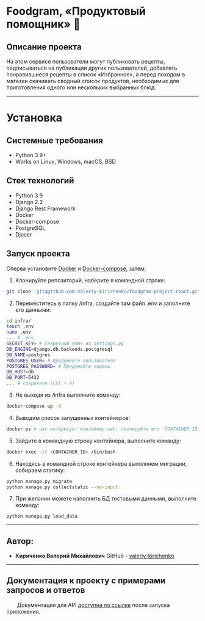 <!-- ![example workflow](https://github.com/valeriy-kirichenko/yamdb_final/actions/workflows/yamdb_workflow.yml/badge.svg) -->
# Foodgram, «Продуктовый помощник» :hamburger:
Описание проекта
----------
На этом сервисе пользователи могут публиковать рецепты, подписываться на публикации других пользователей, добавлять понравившиеся рецепты в список «Избранное», а перед походом в магазин скачивать сводный список продуктов, необходимых для приготовления одного или нескольких выбранных блюд.

<!-- [Развернутый проект](http://51.250.17.23/api/v1/) -->
----------

# Установка
Системные требования
----------
* Python 3.9+
* Works on Linux, Windows, macOS, BSD

Стек технологий
----------
* Python 3.9
* Django 2.2
* Django Rest Framework
* Docker
* Docker-compose
* PostgreSQL
* Djoser

Запуск проекта
----------
Сперва установите [Docker](https://www.docker.com/get-started) и [Docker-compose](https://docs.docker.com/compose/install/), затем:
1. Клонируйте репозиторий, наберите в командной строке:
```bash
git clone 'git@github.com:valeriy-kirichenko/foodgram-project-react.git'
```
2. Переместитесь в папку /infra, создайте там файл .env и заполните его данными:
```bash
cd infra/
touch .env
nano .env
... # .env
SECRET_KEY= # Секретный ключ из settings.py
DB_ENGINE=django.db.backends.postgresql
DB_NAME=postgres
POSTGRES_USER= # Придумайте пользователя
POSTGRES_PASSWORD= # Придумайте пароль
DB_HOST=db
DB_PORT=5432
... # сохраните (Ctl + x)
```
3. Не выходя из /infra выполните команду:
```bash
docker-compose up -d
```
4. Выводим список запущенных контейнеров:
```bash
docker ps # нас интересует контейнер web, скопируйте его 'CONTAINER ID'
```
5. Зайдите в командную строку контейнера, выполните команду:
```bash
docker exec -it <CONTAINER ID> /bin/bash
```
6. Находясь в командной строке контейнера выполняем миграции, собираем статику:
```bash
python manage.py migrate
python manage.py collectstatic --no-input
```
7. При желании можете наполнить БД тестовыми данными, выполните команду:
```bash
python manage.py load_data
```
----------
Автор:
----------
* **Кириченко Валерий Михайлович**
GitHub - [valeriy-kirichenko](https://github.com/valeriy-kirichenko)
----------
Документация к проекту с примерами запросов и ответов
----------
&ensp;&ensp;&ensp;&ensp;Документация для API [доступна по ссылке](http://localhost/api/docs/) после запуска приложения.